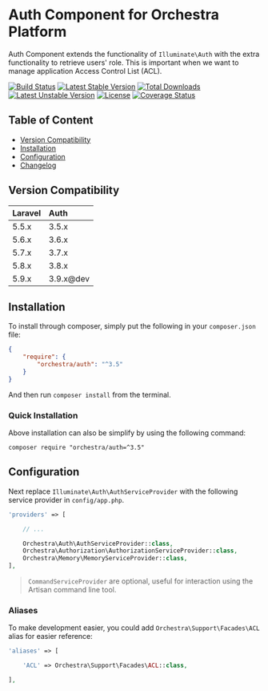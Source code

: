 Auth Component for Orchestra Platform
==============

Auth Component extends the functionality of `Illuminate\Auth` with the extra functionality to retrieve users' role. This is important when we want to manage application Access Control List (ACL).

[![Build Status](https://travis-ci.org/orchestral/auth.svg?branch=master)](https://travis-ci.org/orchestral/auth)
[![Latest Stable Version](https://poser.pugx.org/orchestra/auth/version)](https://packagist.org/packages/orchestra/auth)
[![Total Downloads](https://poser.pugx.org/orchestra/auth/downloads)](https://packagist.org/packages/orchestra/auth)
[![Latest Unstable Version](https://poser.pugx.org/orchestra/auth/v/unstable)](//packagist.org/packages/orchestra/auth)
[![License](https://poser.pugx.org/orchestra/auth/license)](https://packagist.org/packages/orchestra/auth)
[![Coverage Status](https://coveralls.io/repos/github/orchestral/auth/badge.svg?branch=master)](https://coveralls.io/github/orchestral/auth?branch=master)

## Table of Content

* [Version Compatibility](#version-compatibility)
* [Installation](#installation)
* [Configuration](#configuration)
* [Changelog](https://github.com/orchestral/auth/releases)

## Version Compatibility

Laravel    | Auth
:----------|:----------
 5.5.x     | 3.5.x
 5.6.x     | 3.6.x
 5.7.x     | 3.7.x
 5.8.x     | 3.8.x
 5.9.x     | 3.9.x@dev

## Installation

To install through composer, simply put the following in your `composer.json` file:

```json
{
    "require": {
        "orchestra/auth": "^3.5"
    }
}
```

And then run `composer install` from the terminal.

### Quick Installation

Above installation can also be simplify by using the following command:

    composer require "orchestra/auth=^3.5"

## Configuration

Next replace `Illuminate\Auth\AuthServiceProvider` with the following service provider in `config/app.php`.

```php
'providers' => [

    // ...

    Orchestra\Auth\AuthServiceProvider::class,
    Orchestra\Authorization\AuthorizationServiceProvider::class,
    Orchestra\Memory\MemoryServiceProvider::class,
],
```

> `CommandServiceProvider` are optional, useful for interaction using the Artisan command line tool.

### Aliases

To make development easier, you could add `Orchestra\Support\Facades\ACL` alias for easier reference:

```php
'aliases' => [

    'ACL' => Orchestra\Support\Facades\ACL::class,

],
```

